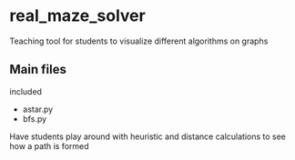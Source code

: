 # real_maze_solver
Teaching tool for students to visualize different algorithms on graphs


## Main files 
included 
- astar.py  
- bfs.py

Have students play around with heuristic and distance calculations to see how a path is formed
